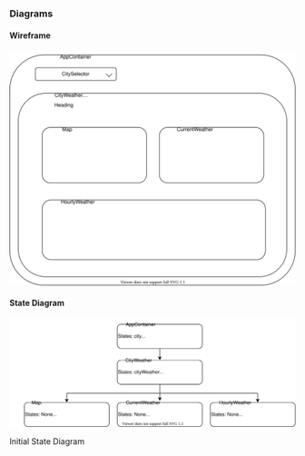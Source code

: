 ### Diagrams

#### Wireframe

![Wireframe](img/wireframe.svg)

#### State Diagram

![State Diagram](img/stateDiagram.svg)

Initial State Diagram